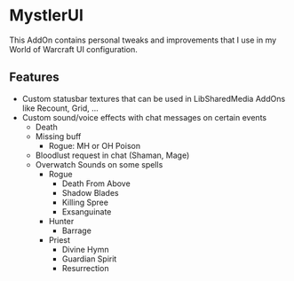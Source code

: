 MystlerUI
=========

This AddOn contains personal tweaks and improvements that I use in my World of Warcraft UI configuration.

Features
--------

* Custom statusbar textures that can be used in LibSharedMedia AddOns like Recount, Grid, ...
* Custom sound/voice effects with chat messages on certain events
  * Death
  * Missing buff
    * Rogue: MH or OH Poison
  * Bloodlust request in chat (Shaman, Mage)
  * Overwatch Sounds on some spells
    * Rogue
      * Death From Above
      * Shadow Blades
      * Killing Spree
      * Exsanguinate
    * Hunter
      * Barrage
    * Priest
      * Divine Hymn
      * Guardian Spirit
      * Resurrection
